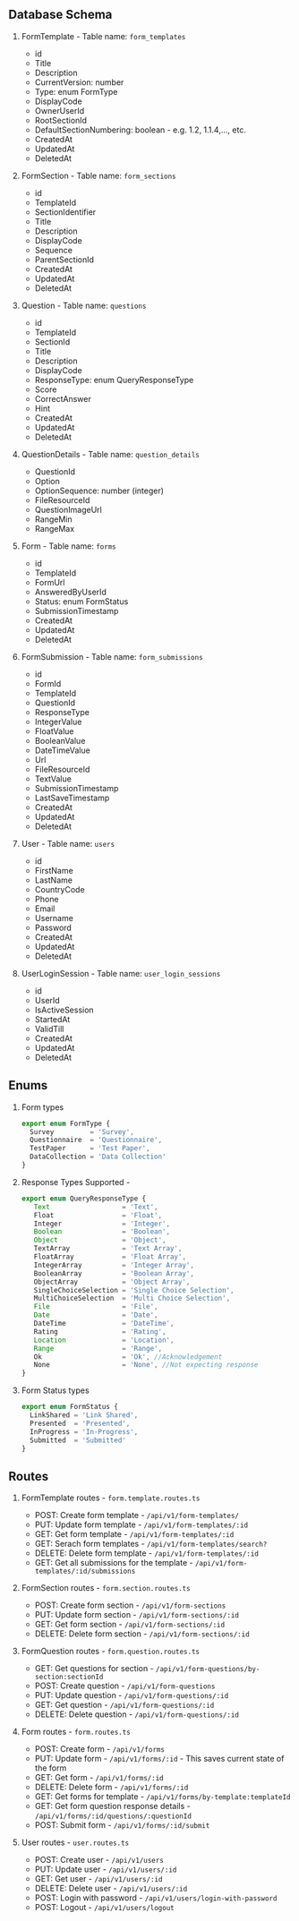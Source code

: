 ## Database Schema

1. FormTemplate - Table name: `form_templates`
   - id
   - Title
   - Description
   - CurrentVersion: number
   - Type: enum FormType
   - DisplayCode
   - OwnerUserId
   - RootSectionId
   - DefaultSectionNumbering: boolean - e.g. 1.2, 1.1.4,..., etc.
   - CreatedAt
   - UpdatedAt
   - DeletedAt
  
2. FormSection - Table name: `form_sections`
   - id
   - TemplateId
   - SectionIdentifier 
   - Title
   - Description
   - DisplayCode
   - Sequence
   - ParentSectionId
   - CreatedAt
   - UpdatedAt
   - DeletedAt

3. Question - Table name: `questions`
   - id
   - TemplateId
   - SectionId
   - Title
   - Description
   - DisplayCode
   - ResponseType: enum QueryResponseType
   - Score
   - CorrectAnswer
   - Hint
   - CreatedAt
   - UpdatedAt
   - DeletedAt

4. QuestionDetails - Table name: `question_details`
   - QuestionId
   - Option
   - OptionSequence: number (integer)
   - FileResourceId
   - QuestionImageUrl
   - RangeMin
   - RangeMax
  
5. Form - Table name: `forms`
   - id
   - TemplateId
   - FormUrl
   - AnsweredByUserId
   - Status: enum FormStatus
   - SubmissionTimestamp
   - CreatedAt
   - UpdatedAt
   - DeletedAt

6. FormSubmission - Table name: `form_submissions`
   - id
   - FormId
   - TemplateId
   - QuestionId
   - ResponseType
   - IntegerValue
   - FloatValue
   - BooleanValue
   - DateTimeValue
   - Url
   - FileResourceId
   - TextValue
   - SubmissionTimestamp
   - LastSaveTimestamp
   - CreatedAt
   - UpdatedAt
   - DeletedAt

7. User - Table name: `users`
   - id
   - FirstName
   - LastName
   - CountryCode
   - Phone
   - Email
   - Username
   - Password
   - CreatedAt
   - UpdatedAt
   - DeletedAt

8. UserLoginSession - Table name: `user_login_sessions`
   - id
   - UserId
   - IsActiveSession
   - StartedAt
   - ValidTill
   - CreatedAt
   - UpdatedAt
   - DeletedAt

## Enums

1. Form types
   ``` typescript
   export enum FormType {
     Survey         = 'Survey',
     Questionnaire  = 'Questionnaire',
     TestPaper      = 'Test Paper',
     DataCollection = 'Data Collection'
   }
   ```
   
2. Response Types Supported -
   ``` typescript
   export enum QueryResponseType {
      Text                  = 'Text',
      Float                 = 'Float',
      Integer               = 'Integer',
      Boolean               = 'Boolean',
      Object                = 'Object',
      TextArray             = 'Text Array',
      FloatArray            = 'Float Array',
      IntegerArray          = 'Integer Array',
      BooleanArray          = 'Boolean Array',
      ObjectArray           = 'Object Array',
      SingleChoiceSelection = 'Single Choice Selection',
      MultiChoiceSelection  = 'Multi Choice Selection',
      File                  = 'File',
      Date                  = 'Date',
      DateTime              = 'DateTime',
      Rating                = 'Rating',
      Location              = 'Location',
      Range                 = 'Range',
      Ok                    = 'Ok', //Acknowledgement
      None                  = 'None', //Not expecting response
   }
   ```

3. Form Status types
   ``` typescript
   export enum FormStatus {
     LinkShared = 'Link Shared',
     Presented  = 'Presented',
     InProgress = 'In-Progress',
     Submitted  = 'Submitted'
   }
   ```

## Routes

1. FormTemplate routes - `form.template.routes.ts`
   - POST: Create form template - `/api/v1/form-templates/`
   - PUT: Update form template - `/api/v1/form-templates/:id`
   - GET: Get form template - `/api/v1/form-templates/:id`
   - GET: Serach form templates - `/api/v1/form-templates/search?`
   - DELETE: Delete form template - `/api/v1/form-templates/:id`
   - GET: Get all submissions for the template - `/api/v1/form-templates/:id/submissions`
  
2. FormSection routes - `form.section.routes.ts`
   - POST: Create form section - `/api/v1/form-sections`
   - PUT: Update form section - `/api/v1/form-sections/:id`
   - GET: Get form section - `/api/v1/form-sections/:id`
   - DELETE: Delete form section - `/api/v1/form-sections/:id`
  
3. FormQuestion routes - `form.question.routes.ts`
   - GET: Get questions for section - `/api/v1/form-questions/by-section:sectionId`
   - POST: Create question - `/api/v1/form-questions`
   - PUT: Update question - `/api/v1/form-questions/:id`
   - GET: Get question - `/api/v1/form-questions/:id`
   - DELETE: Delete question - `/api/v1/form-questions/:id`

4. Form routes - `form.routes.ts`
   - POST: Create form - `/api/v1/forms`
   - PUT: Update form - `/api/v1/forms/:id` - This saves current state of the form
   - GET: Get form - `/api/v1/forms/:id`
   - DELETE: Delete form - `/api/v1/forms/:id`
   - GET: Get forms for template - `/api/v1/forms/by-template:templateId`
   - GET: Get form question response details - `/api/v1/forms/:id/questions/:questionId`
   - POST: Submit form - `/api/v1/forms/:id/submit`

5. User routes - `user.routes.ts`
   - POST: Create user - `/api/v1/users`
   - PUT: Update user - `/api/v1/users/:id`
   - GET: Get user - `/api/v1/users/:id`
   - DELETE: Delete user - `/api/v1/users/:id`
   - POST: Login with password - `/api/v1/users/login-with-password`
   - POST: Logout - `/api/v1/users/logout`
   
